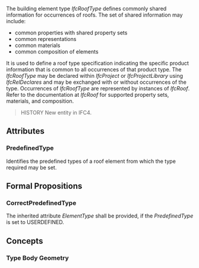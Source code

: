 The building element type _IfcRoofType_ defines commonly shared information for occurrences of roofs. The set of shared information may include:

* common properties with shared property sets
* common representations
* common materials
* common composition of elements


<!-- end of short definition -->

It is used to define a roof type specification indicating the specific product information that is common to all occurrences of that product type. The _IfcRoofType_ may be declared within _IfcProject_ or _IfcProjectLibrary_ using _IfcRelDeclares_ and may be exchanged with or without occurrences of the type. Occurrences of _IfcRoofType_ are represented by instances of _IfcRoof_. Refer to the documentation at _IfcRoof_ for supported property sets, materials, and composition.

> HISTORY New entity in IFC4.

## Attributes

### PredefinedType
Identifies the predefined types of a roof element from which the type required may be set.

## Formal Propositions

### CorrectPredefinedType
The inherited attribute _ElementType_ shall be provided, if the _PredefinedType_ is set to USERDEFINED.

## Concepts

### Type Body Geometry



